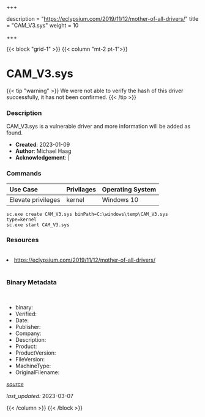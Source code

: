 +++

description = "https://eclypsium.com/2019/11/12/mother-of-all-drivers/"
title = "CAM_V3.sys"
weight = 10

+++


{{< block "grid-1" >}}
{{< column "mt-2 pt-1">}}




# CAM_V3.sys 


{{< tip "warning" >}}
We were not able to verify the hash of this driver successfully, it has not been confirmed.
{{< /tip >}}




### Description


CAM_V3.sys is a vulnerable driver and more information will be added as found.


- **Created**: 2023-01-09
- **Author**: Michael Haag
- **Acknowledgement**:  | [](https://twitter.com/)

### Commands

| Use Case | Privilages | Operating System | 
|:---- | ---- | ---- |
| Elevate privileges | kernel | Windows 10 |

```
sc.exe create CAM_V3.sys binPath=C:\windows\temp\CAM_V3.sys type=kernel
sc.exe start CAM_V3.sys
```

### Resources
<br>


<li><a href=" https://eclypsium.com/2019/11/12/mother-of-all-drivers/"> https://eclypsium.com/2019/11/12/mother-of-all-drivers/</a></li>


<br>


### Binary Metadata
<br>



- binary: 
- Verified: 
- Date: 
- Publisher: 
- Company: 
- Description: 
- Product: 
- ProductVersion: 
- FileVersion: 
- MachineType: 
- OriginalFilename: 

[*source*](https://github.com/magicsword-io/LOLDrivers/tree/main/yaml/cam_v3.sys.yml)

*last_updated:* 2023-03-07


{{< /column >}}
{{< /block >}}
